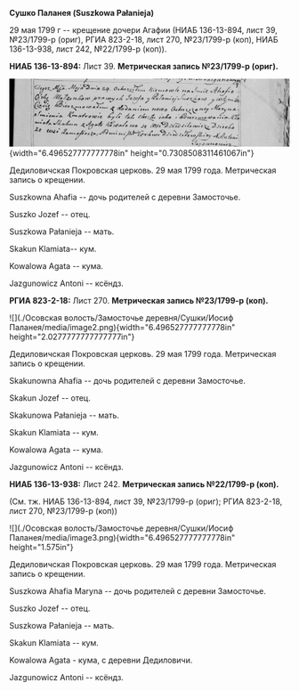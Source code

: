 **Сушко Паланея (Suszkowa Pałanieja)**

29 мая 1799 г -- крещение дочери Агафии (НИАБ 136-13-894, лист 39,
№23/1799-р (ориг), РГИА 823-2-18, лист 270, №23/1799-р (коп), НИАБ
136-13-938, лист 242, №22/1799-р (коп)).

**НИАБ 136-13-894:** Лист 39. **Метрическая запись №23/1799-р (ориг).**

![](./media/be9b593b87481fb7065e830b02422b0ff26126d4.png){width="6.496527777777778in"
height="0.7308508311461067in"}

Дедиловичская Покровская церковь. 29 мая 1799 года. Метрическая запись о
крещении.

Suszkowna Ahafia -- дочь родителей с деревни Замосточье.

Suszko Jozef -- отец.

Suszkowa Pałanieja -- мать.

Skakun Klamiata-- кум.

Kowalowa Agata -- кума.

Jazgunowicz Antoni -- ксёндз.

**РГИА 823-2-18:** Лист 270. **Метрическая запись №23/1799-р (коп).**

![](./Осовская волость/Замосточье деревня/Сушки/Иосиф Паланея/media/image2.png){width="6.496527777777778in"
height="2.0277777777777777in"}

Дедиловичская Покровская церковь. 29 мая 1799 года. Метрическая запись о
крещении.

Skakunowna Ahafia -- дочь родителей с деревни Замосточье.

Skakun Jozef -- отец.

Skakunowa Pałanieja -- мать.

Skakun Klamiata -- кум.

Kowalowa Agata -- кума.

Jazgunowicz Antoni -- ксёндз.

**НИАБ 136-13-938:** Лист 242. **Метрическая запись №22/1799-р (коп).**

(См. тж. НИАБ 136-13-894, лист 39, №23/1799-р (ориг); РГИА 823-2-18,
лист 270, №23/1799-р (коп))

![](./Осовская волость/Замосточье деревня/Сушки/Иосиф Паланея/media/image3.png){width="6.496527777777778in"
height="1.575in"}

Дедиловичская Покровская церковь. 29 мая 1799 года. Метрическая запись о
крещении.

Suszkowa Ahafia Maryna -- дочь родителей с деревни Замосточье.

Suszko Jozef -- отец.

Suszkowa Pałanieja -- мать.

Skakun Klamiata -- кум.

Kowalowa Agata - кума, с деревни Дедиловичи.

Jazgunowicz Antoni -- ксёндз.
